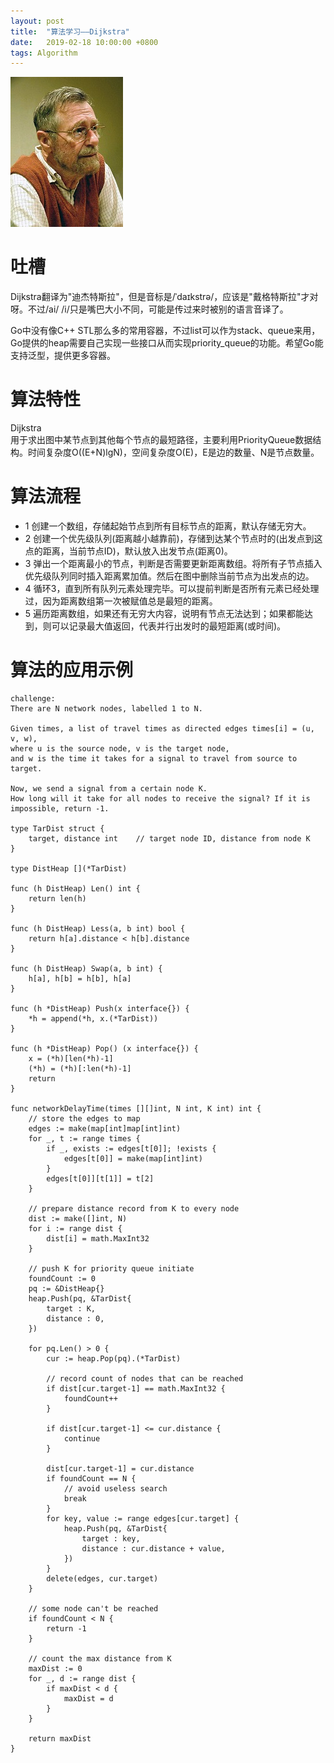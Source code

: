 ```yaml
---
layout: post
title:  "算法学习——Dijkstra"
date:   2019-02-18 10:00:00 +0800
tags: Algorithm
---
```

![Edsger Wybe Dijkstra](/assets/images/2019-02-18-Algorithm_Dijkstra_1.jpg)

# 吐槽
Dijkstra翻译为"迪杰特斯拉"，但是音标是/ˈdaɪkstrə/，应该是"戴格特斯拉"才对呀。不过/ai/ /i/只是嘴巴大小不同，可能是传过来时被别的语言音译了。

Go中没有像C++ STL那么多的常用容器，不过list可以作为stack、queue来用，Go提供的heap需要自己实现一些接口从而实现priority_queue的功能。希望Go能支持泛型，提供更多容器。

# 算法特性
Dijkstra<br/>
用于求出图中某节点到其他每个节点的最短路径，主要利用PriorityQueue数据结构。时间复杂度O((E+N)lgN)，空间复杂度O(E)，E是边的数量、N是节点数量。

# 算法流程
* 1 创建一个数组，存储起始节点到所有目标节点的距离，默认存储无穷大。
* 2 创建一个优先级队列(距离越小越靠前)，存储到达某个节点时的(出发点到这点的距离，当前节点ID)，默认放入出发节点(距离0)。
* 3 弹出一个距离最小的节点，判断是否需要更新距离数组。将所有子节点插入优先级队列同时插入距离累加值。然后在图中删除当前节点为出发点的边。
* 4 循环3，直到所有队列元素处理完毕。可以提前判断是否所有元素已经处理过，因为距离数组第一次被赋值总是最短的距离。
* 5 遍历距离数组，如果还有无穷大内容，说明有节点无法达到；如果都能达到，则可以记录最大值返回，代表并行出发时的最短距离(或时间)。

# 算法的应用示例
```
challenge:
There are N network nodes, labelled 1 to N.

Given times, a list of travel times as directed edges times[i] = (u, v, w), 
where u is the source node, v is the target node, 
and w is the time it takes for a signal to travel from source to target.

Now, we send a signal from a certain node K. 
How long will it take for all nodes to receive the signal? If it is impossible, return -1.

type TarDist struct {
    target, distance int    // target node ID, distance from node K
}

type DistHeap [](*TarDist)

func (h DistHeap) Len() int {
    return len(h)
}

func (h DistHeap) Less(a, b int) bool {
    return h[a].distance < h[b].distance
}

func (h DistHeap) Swap(a, b int) {
    h[a], h[b] = h[b], h[a]
}

func (h *DistHeap) Push(x interface{}) {
    *h = append(*h, x.(*TarDist))
}

func (h *DistHeap) Pop() (x interface{}) {
    x = (*h)[len(*h)-1]
    (*h) = (*h)[:len(*h)-1]
    return
}

func networkDelayTime(times [][]int, N int, K int) int {
    // store the edges to map
    edges := make(map[int]map[int]int)
    for _, t := range times {
        if _, exists := edges[t[0]]; !exists {
            edges[t[0]] = make(map[int]int)
        }
        edges[t[0]][t[1]] = t[2]
    }
    
    // prepare distance record from K to every node
    dist := make([]int, N)
    for i := range dist {
        dist[i] = math.MaxInt32
    }
    
    // push K for priority queue initiate
    foundCount := 0
    pq := &DistHeap{}
    heap.Push(pq, &TarDist{
        target : K,
        distance : 0,
    })
    
    for pq.Len() > 0 {
        cur := heap.Pop(pq).(*TarDist)
        
        // record count of nodes that can be reached
        if dist[cur.target-1] == math.MaxInt32 {
            foundCount++
        }
        
        if dist[cur.target-1] <= cur.distance {
            continue
        }
        
        dist[cur.target-1] = cur.distance
        if foundCount == N {
            // avoid useless search
            break
        }
        for key, value := range edges[cur.target] {
            heap.Push(pq, &TarDist{
                target : key,
                distance : cur.distance + value,
            })
        }
        delete(edges, cur.target)
    }
    
    // some node can't be reached
    if foundCount < N {
        return -1
    }
    
    // count the max distance from K
    maxDist := 0
    for _, d := range dist {
        if maxDist < d {
            maxDist = d
        }
    }
    
    return maxDist
}
```